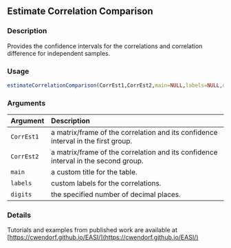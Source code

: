 ## Estimate Correlation Comparison

### Description

Provides the confidence intervals for the correlations and correlation difference for independent samples.

### Usage

```r
estimateCorrelationComparison(CorrEst1,CorrEst2,main=NULL,labels=NULL,digits=3)
```

### Arguments

Argument | Description
:-- | :--
```CorrEst1``` | a matrix/frame of the correlation and its confidence interval in the first group.
```CorrEst2``` | a matrix/frame of the correlation and its confidence interval in the second group.
```main``` | a custom title for the table.
```labels``` | custom labels for the correlations.
```digits``` | the specified number of decimal places.

### Details

Tutorials and examples from published work are available at [https://cwendorf.github.io/EASI/](https://cwendorf.github.io/EASI/) 
